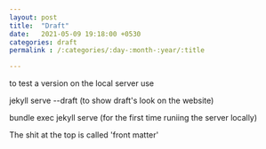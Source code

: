 ```yaml
---
layout: post
title:  "Draft"
date:   2021-05-09 19:18:00 +0530
categories: draft
permalink : /:categories/:day-:month-:year/:title

---
```

to test a version on the local server use 

jekyll serve --draft (to show draft's look on the website)

bundle exec jekyll serve (for the first time runiing the server locally) 

The shit at the top is called 'front matter'